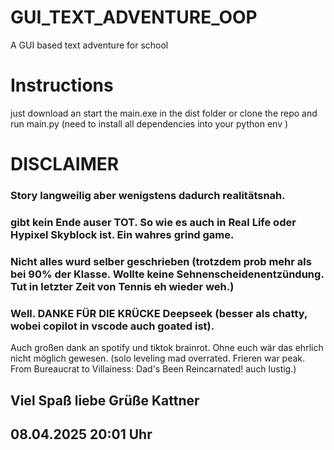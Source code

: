 # GUI_TEXT_ADVENTURE_OOP

A GUI based text adventure for school

# Instructions

just download an start the main.exe in the dist folder or clone the repo and run main.py (need to install all dependencies into your python env )

# DISCLAIMER

### Story langweilig aber wenigstens dadurch realitätsnah.

### gibt kein Ende auser TOT. So wie es auch in Real Life oder Hypixel Skyblock ist. Ein wahres grind game.

### Nicht alles wurd selber geschrieben (trotzdem prob mehr als bei 90% der Klasse. Wollte keine Sehnenscheidenentzündung. Tut in letzter Zeit von Tennis eh wieder weh.)


### Well. DANKE FÜR DIE KRÜCKE Deepseek (besser als chatty, wobei copilot in vscode auch goated ist). 
Auch großen dank an spotify und tiktok brainrot. 
Ohne euch wär das ehrlich nicht möglich gewesen. (solo leveling mad overrated.
Frieren war peak. From Bureaucrat to Villainess: Dad's Been Reincarnated!  auch lustig.)

## Viel Spaß liebe Grüße Kattner 

## 08.04.2025 20:01 Uhr


